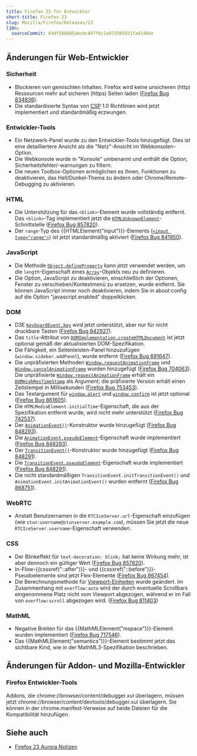 ```yaml
---
title: Firefox 23 für Entwickler
short-title: Firefox 23
slug: Mozilla/Firefox/Releases/23
l10n:
  sourceCommit: 64df508685abcbc047f6c1a973505921fad1484e
---
```


## Änderungen für Web-Entwickler

### Sicherheit

- Blockieren von gemischten Inhalten. Firefox wird keine unsicheren (http) Ressourcen mehr auf sicheren (https) Seiten laden ([Firefox Bug 834836](https://bugzil.la/834836)).
- Die standardisierte Syntax von [CSP](/de/docs/Web/HTTP/Guides/CSP) 1.0 Richtlinien wird jetzt implementiert und standardmäßig erzwungen.

### Entwickler-Tools

- Ein Netzwerk-Panel wurde zu den Entwickler-Tools hinzugefügt. Dies ist eine detailliertere Ansicht als die "Netz"-Ansicht im Webkonsolen-Option.
- Die Webkonsole wurde in "Konsole" umbenannt und enthält die Option, Sicherheitsfehler/-warnungen zu filtern.
- Die neuen Toolbox-Optionen ermöglichen es Ihnen, Funktionen zu deaktivieren, das Hell/Dunkel-Thema zu ändern oder Chrome/Remote-Debugging zu aktivieren.

### HTML

- Die Unterstützung für das `<blink>`-Element wurde vollständig entfernt. Das `<blink>`-Tag implementiert jetzt die [`HTMLUnknownElement`](/de/docs/Web/API/HTMLUnknownElement)-Schnittstelle ([Firefox Bug 857820](https://bugzil.la/857820)).
- Der `range`-Typ des {{HTMLElement("input")}}-Elements ([`<input type="range">`](/de/docs/Web/HTML/Reference/Elements/input/range)) ist jetzt standardmäßig aktiviert ([Firefox Bug 841950](https://bugzil.la/841950)).

### JavaScript

- Die Methode [`Object.defineProperty`](/de/docs/Web/JavaScript/Reference/Global_Objects/Object/defineProperty) kann jetzt verwendet werden, um die `length`-Eigenschaft eines [`Array`](/de/docs/Web/JavaScript/Reference/Global_Objects/Array)-Objekts neu zu definieren.
- Die Option, JavaScript zu deaktivieren, einschließlich der Optionen, Fenster zu verschieben/Kontextmenü zu ersetzen, wurde entfernt. Sie können JavaScript immer noch deaktivieren, indem Sie in about:config auf die Option "javascript.enabled" doppelklicken.

### DOM

- D3E [`KeyboardEvent.key`](/de/docs/Web/API/KeyboardEvent/key) wird jetzt unterstützt, aber nur für nicht druckbare Tasten ([Firefox Bug 842927](https://bugzil.la/842927)).
- Das `title`-Attribut von [`DOMImplementation.createHTMLDocument`](/de/docs/Web/API/DOMImplementation/createHTMLDocument) ist jetzt optional gemäß der aktualisierten DOM-Spezifikation.
- Die Fähigkeit, ein Seitenleisten-Panel hinzuzufügen (`window.sidebar.addPanel`), wurde entfernt ([Firefox Bug 691647](https://bugzil.la/691647)).
- Die unpräfixierten Methoden [`Window.requestAnimationFrame`](/de/docs/Web/API/Window/requestAnimationFrame) und [`Window.cancelAnimationFrame`](/de/docs/Web/API/Window/cancelAnimationFrame) wurden hinzugefügt ([Firefox Bug 704063](https://bugzil.la/704063)). Die unpräfixierte [`Window.requestAnimationFrame`](/de/docs/Web/API/Window/requestAnimationFrame) erhält ein [`DOMHighResTimeStamp`](/de/docs/Web/API/DOMHighResTimeStamp) als Argument; die präfixierte Version erhält einen Zeitstempel in Millisekunden ([Firefox Bug 753453](https://bugzil.la/753453)).
- Das Textargument für [`window.alert`](/de/docs/Web/API/Window/alert) und [`window.confirm`](/de/docs/Web/API/Window/confirm) ist jetzt optional ([Firefox Bug 861605](https://bugzil.la/861605)).
- Die `HTMLMediaElement.initialTime`-Eigenschaft, die aus der Spezifikation entfernt wurde, wird nicht mehr unterstützt ([Firefox Bug 742537](https://bugzil.la/742537)).
- Der [`AnimationEvent()`](/de/docs/Web/API/AnimationEvent/AnimationEvent)-Konstruktor wurde hinzugefügt ([Firefox Bug 848293](https://bugzil.la/848293)).
- Die [`AnimationEvent.pseudoElement`](/de/docs/Web/API/AnimationEvent/pseudoElement)-Eigenschaft wurde implementiert ([Firefox Bug 848293](https://bugzil.la/848293)).
- Der [`TransitionEvent()`](/de/docs/Web/API/TransitionEvent/TransitionEvent)-Konstruktor wurde hinzugefügt ([Firefox Bug 848291](https://bugzil.la/848291)).
- Die [`TransitionEvent.pseudoElement`](/de/docs/Web/API/TransitionEvent/pseudoElement)-Eigenschaft wurde implementiert ([Firefox Bug 848291](https://bugzil.la/848291)).
- Die nicht standardmäßigen `TransitionEvent.initTransitionEvent()` und `AnimationEvent.initAnimationEvent()` wurden entfernt ([Firefox Bug 868751](https://bugzil.la/868751)).

### WebRTC

- Anstatt Benutzernamen in die `RTCIceServer.url`-Eigenschaft einzufügen (wie `stun:username@stunserver.example.com`), müssen Sie jetzt die neue `RTCIceServer.username`-Eigenschaft verwenden.

### CSS

- Der Blinkeffekt für `text-decoration: blink;` hat keine Wirkung mehr, ist aber dennoch ein gültiger Wert ([Firefox Bug 857820](https://bugzil.la/857820)).
- In-Flow-{{cssxref("::after")}}- und {{cssxref("::before")}}-Pseudoelemente sind jetzt Flex-Elemente ([Firefox Bug 867454](https://bugzil.la/867454)).
- Die Berechnungsmethode für [Viewport-Einheiten](/de/docs/Web/CSS/length#relative_length_units_based_on_viewport) wurde geändert. Im Zusammenhang mit `overflow:auto` wird der durch eventuelle Scrollbars eingenommene Platz nicht vom Viewport abgezogen, während er im Fall von `overflow:scroll` abgezogen wird. ([Firefox Bug 811403](https://bugzil.la/811403))

### MathML

- Negative Breiten für das {{MathMLElement("mspace")}}-Element wurden implementiert ([Firefox Bug 717546](https://bugzil.la/717546)).
- Das {{MathMLElement("semantics")}}-Element bestimmt jetzt das sichtbare Kind, wie in der MathML3-Spezifikation beschrieben.

## Änderungen für Addon- und Mozilla-Entwickler

### Firefox Entwickler-Tools

Addons, die chrome://browser/content/debugger.xul überlagern, müssen jetzt chrome://browser/content/devtools/debugger.xul überlagern. Sie können in der chrome.manifest-Verweise auf beide Dateien für die Kompatibilität hinzufügen.

## Siehe auch

- [Firefox 23 Aurora Notizen](https://website-archive.mozilla.org/www.mozilla.org/firefox_releasenotes/en-us/firefox/23.0a2/auroranotes/)
